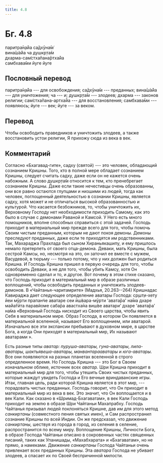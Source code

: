 ```yaml
---
title: 4.8
---
```


# Бг. 4.8
паритра̄н̣а̄йа са̄дхӯна̄м̇<br/>
вина̄ш́а̄йа ча душкр̣та̄м<br/>
дхарма-сам̇стха̄пана̄ртха̄йа<br/>
самбхава̄ми йуге йуге
## Пословный перевод

паритра̄н̣а̄йа --- для освобождения; са̄дхӯна̄м --- преданных; вина̄ш́а̄йа ---
для уничтожения; ча --- и; душкр̣та̄м --- злодеев; дхарма --- законов
религии; сам̇стха̄пана-артха̄йа --- для восстановления; самбхава̄ми ---
появляюсь; йуге --- век; йуге --- за веком.

## Перевод

Чтобы освободить праведников и уничтожить злодеев, а также восстановить
устои религии, Я прихожу сюда из века в век.

## Комментарий

Согласно «Бхагавад-гите», садху (святой) --- это человек, обладающий
сознанием Кришны. Того, кто в полной мере обладает сознанием Кришны,
следует считать садху, даже если он не кажется очень набожным. А слово
душкр̣та̄м относится к тем, кто пренебрегает сознанием Кришны. Даже если
такие нечестивцы очень образованны, они все равно остаются глупцами и
низшими из людей, тогда как человек, поглощенный деятельностью в
сознании Кришны, является садху, хотя может и не отличаться высокой
образованностью и культурой. Что касается безбожников, то, чтобы
уничтожить их, Верховному Господу нет необходимости приходить Самому,
как это было в случае с демонами Раваной и Камсой. У Него есть много
помощников, вполне способных справиться с этой задачей. Господь приходит
в материальный мир прежде всего для того, чтобы помочь Своим чистым
преданным, которым не дают покоя демоны. Демоны преследуют преданных,
даже если те приходятся им родственниками. Так, Махараджа Прахлада был
сыном Хираньякашипу, и ему пришлось немало претерпеть от своего
отца-демона. Деваки, мать Кришны, была сестрой Камсы, но, несмотря на
это, он заточил ее вместе с мужем, Васудевой, в тюрьму --- только
потому, что у них должен был родиться Кришна. И Господь Кришна пришел в
первую очередь для того, чтобы освободить Деваки, а не для того, чтобы
убить Камсу, хотя Он одновременно сделал и то, и другое. Вот почему в
этом стихе сказано, что Господь приходит в материальный мир в образе
различных воплощений, чтобы освободить преданных и уничтожить
злодеев-демонов. В «Чайтанья-чаритамрите» (Мадхья, 20.263--264)
Кришнадас Кавираджа дает следующее определение аватары Господа:
ср̣шт̣и-хету йеи мӯрти прапан̃че аватаре сеи ӣш́вара-мӯрти 'авата̄ра' на̄ма
дхаре ма̄йа̄тӣта паравйоме саба̄ра авастха̄на виш́ве аватари' дхаре 'авата̄ра'
на̄ма «Верховный Господь нисходит из Своего царства, чтобы явить Себя в
материальном мире. Образ Господа, в котором Он появляется в материальной
вселенной, называют Его воплощением, или аватарой. Изначально все эти
экспансии пребывают в духовном мире, в царстве Бога, а когда Они
приходят в материальный мир, Их называют аватарами ».

Есть разные типы *аватар: пуруша-аватары, гуна-аватары, лила-аватары,
шактьявеша-аватары, манвантарааватары* и *юга-аватары.* Все они
появляются на разных планетах вселенной в строго определенное время. Но
Господь Кришна --- это Бог в Своем изначальном облике, источник всех
*аватар.* Шри Кришна приходит в материальный мир для того, чтобы утешить
Своих чистых преданных, которые жаждут увидеть Господа и Его вечные
вриндаванские игры. Итак, главная цель, ради которой Кришна является в
этот мир, --- порадовать чистых преданных. Господь говорит, что Он
приходит в материальный мир из века в век. Это значит, что Он
воплощается и в век Кали. Как сказано в «Шримад-Бхагаватам», в век Кали
Господь приходит на землю в образе Шри Чайтаньи Махапрабху. Господь
Чайтанья призывал людей поклоняться Кришне, дав им для этого метод
*санкиртаны* (совместного пения святых имен), и Сам распространил
сознание Кришны по всей Индии. Он же предсказал, что движение
*санкиртаны,* шествуя из города в город, из селения в селение,
распространится по всему миру. Воплощение Кришны, Личности Бога, в
образе Господа Чайтаньи описано в сокровенных частях священных писаний,
таких как Упанишады, «Махабхарата» и «Бхагаватам», но не прямо, а
намеками. Движение *санкиртаны* Господа Чайтаньи очень привлекает всех
преданных Кришны. Эта *аватара* Господа не убивает злодеев, а спасает их
по Своей беспричинной милости.
